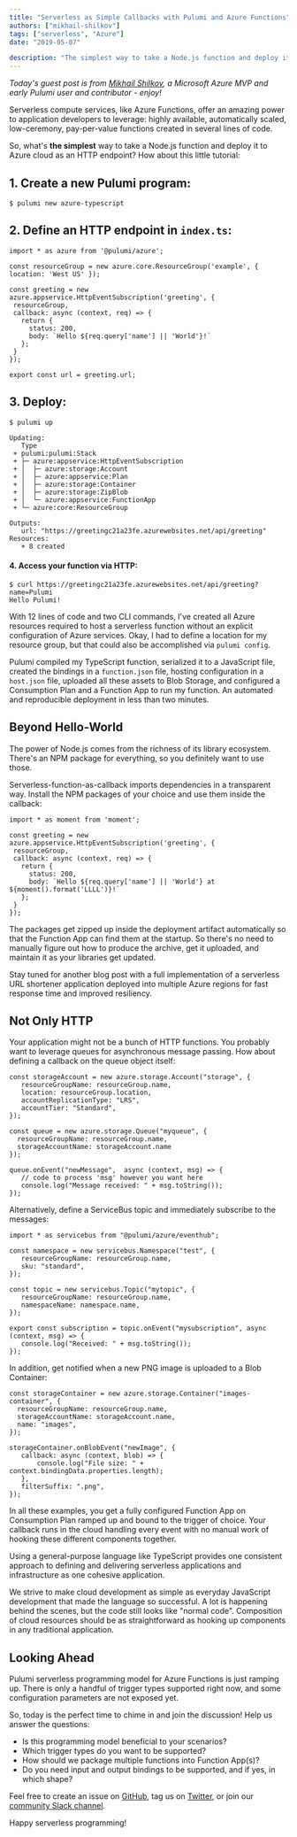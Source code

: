 ```yaml
---
title: "Serverless as Simple Callbacks with Pulumi and Azure Functions"
authors: ["mikhail-shilkov"]
tags: ["serverless", "Azure"]
date: "2019-05-07"

description: "The simplest way to take a Node.js function and deploy it to Azure cloud as an HTTP endpoint using Pulumi."
---
```


_Today's guest post is from [Mikhail Shilkov](https://mikhail.io/), a
Microsoft Azure MVP and early Pulumi user and contributor - enjoy!_

Serverless compute services, like Azure Functions, offer an amazing
power to application developers to leverage: highly available,
automatically scaled, low-ceremony, pay-per-value functions created in
several lines of code.

So, what's **the simplest** way to take a Node.js function and deploy it
to Azure cloud as an HTTP endpoint? How about this little tutorial:

## 1. Create a new Pulumi program:

    $ pulumi new azure-typescript

## 2. Define an HTTP endpoint in `index.ts`:

    import * as azure from '@pulumi/azure';
     
    const resourceGroup = new azure.core.ResourceGroup('example', { location: 'West US' });
     
    const greeting = new azure.appservice.HttpEventSubscription('greeting', {
     resourceGroup,
     callback: async (context, req) => {
       return {
         status: 200,
         body: `Hello ${req.query['name'] || 'World'}!`
       };
     }
    });
     
    export const url = greeting.url;

## 3. Deploy:

    $ pulumi up
     
    Updating:
       Type
     + pulumi:pulumi:Stack
     + ├─ azure:appservice:HttpEventSubscription
     + │  ├─ azure:storage:Account
     + │  ├─ azure:appservice:Plan
     + │  ├─ azure:storage:Container
     + │  ├─ azure:storage:ZipBlob
     + │  └─ azure:appservice:FunctionApp
     + └─ azure:core:ResourceGroup
     
    Outputs:
       url: "https://greetingc21a23fe.azurewebsites.net/api/greeting"
    Resources:
       + 8 created

#### 4. Access your function via HTTP:

    $ curl https://greetingc21a23fe.azurewebsites.net/api/greeting?name=Pulumi
    Hello Pulumi!

With 12 lines of code and two CLI commands, I've created all Azure
resources required to host a serverless function without an explicit
configuration of Azure services. Okay, I had to define a location for my
resource group, but that could also be accomplished via `pulumi config`.

Pulumi compiled my TypeScript function, serialized it to a JavaScript
file, created the bindings in a `function.json` file, hosting
configuration in a `host.json` file, uploaded all these assets to Blob
Storage, and configured a Consumption Plan and a Function App to run my
function. An automated and reproducible deployment in less than two
minutes.

## Beyond Hello-World

The power of Node.js comes from the richness of its library ecosystem.
There's an NPM package for everything, so you definitely want to use
those.

Serverless-function-as-callback imports dependencies in a transparent
way. Install the NPM packages of your choice and use them inside the
callback:

    import * as moment from 'moment';
     
    const greeting = new azure.appservice.HttpEventSubscription('greeting', {
     resourceGroup,
     callback: async (context, req) => {
       return {
         status: 200,
         body: `Hello ${req.query['name'] || 'World'} at ${moment().format('LLLL')}!`
       };
     }
    });

The packages get zipped up inside the deployment artifact automatically
so that the Function App can find them at the startup. So there's no
need to manually figure out how to produce the archive, get it uploaded,
and maintain it as your libraries get updated.

Stay tuned for another blog post with a full implementation of a
serverless URL shortener application deployed into multiple Azure
regions for fast response time and improved resiliency.

## Not Only HTTP

Your application might not be a bunch of HTTP functions. You probably
want to leverage queues for asynchronous message passing. How about
defining a callback on the queue object itself:

    const storageAccount = new azure.storage.Account("storage", {
       resourceGroupName: resourceGroup.name,
       location: resourceGroup.location,
       accountReplicationType: "LRS",
       accountTier: "Standard",
    });
     
    const queue = new azure.storage.Queue("myqueue", {
      resourceGroupName: resourceGroup.name,
      storageAccountName: storageAccount.name
    });
     
    queue.onEvent("newMessage",  async (context, msg) => {
       // code to process 'msg' however you want here
       console.log("Message received: " + msg.toString());
    });

Alternatively, define a ServiceBus topic and immediately subscribe to
the messages:

    import * as servicebus from "@pulumi/azure/eventhub";
     
    const namespace = new servicebus.Namespace("test", {
       resourceGroupName: resourceGroup.name,
       sku: "standard",
    });
     
    const topic = new servicebus.Topic("mytopic", {
       resourceGroupName: resourceGroup.name,
       namespaceName: namespace.name,
    });
     
    export const subscription = topic.onEvent("mysubscription", async (context, msg) => {
       console.log("Received: " + msg.toString());
    });

In addition, get notified when a new PNG image is uploaded to a Blob
Container:

    const storageContainer = new azure.storage.Container("images-container", {
      resourceGroupName: resourceGroup.name,
      storageAccountName: storageAccount.name,
      name: "images",
    });
     
    storageContainer.onBlobEvent("newImage", {
       callback: async (context, blob) => {
           console.log("File size: " + context.bindingData.properties.length);
       },
       filterSuffix: ".png",
    });

In all these examples, you get a fully configured Function App on
Consumption Plan ramped up and bound to the trigger of choice. Your
callback runs in the cloud handling every event with no manual work of
hooking these different components together.

Using a general-purpose language like TypeScript provides one consistent
approach to defining and delivering serverless applications and
infrastructure as one cohesive application.

We strive to make cloud development as simple as everyday JavaScript
development that made the language so successful. A lot is happening
behind the scenes, but the code still looks like "normal code".
Composition of cloud resources should be as straightforward as hooking
up components in any traditional application.

## Looking Ahead

Pulumi serverless programming model for Azure Functions is just ramping
up. There is only a handful of trigger types supported right now, and
some configuration parameters are not exposed yet.

So, today is the perfect time to chime in and join the discussion! Help
us answer the questions:

-   Is this programming model beneficial to your scenarios?
-   Which trigger types do you want to be supported?
-   How should we package multiple functions into Function App(s)?
-   Do you need input and output bindings to be supported, and if yes,
    in which shape?

Feel free to create an issue on
[GitHub](https://github.com/pulumi/pulumi-azure/), tag us on
[Twitter](https://twitter.com/PulumiCorp), or join our [community Slack
channel](https://slack.pulumi.io/).

Happy serverless programming!
